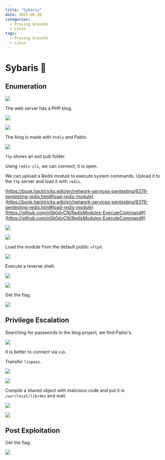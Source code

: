 ```yaml
---
title: "Sybaris"
date: 2025-06-20
categories:
  - Proving Grounds
  - Linux
tags:
  - Proving Grounds
  - Linux
---
```


# Sybaris 🔸
<!-- more -->

## Enumeration

![](../assets/Pasted%20image%2020250330170303.png)

The web server has a PHP blog.

![](../assets/Pasted%20image%2020250330170412.png)

![](../assets/Pasted%20image%2020250330170539.png)

The blog is made with `htmly` and Pablo.

![](../assets/Pasted%20image%2020250330170930.png)

`ftp` shows an exit pub folder.

Using `redis-cli`, we can connect; it is open.

We can upload a Redis module to execute system commands. Upload it to the `ftp` server and load it with `redis`.

[https://book.hacktricks.wiki/en/network-services-pentesting/6379-pentesting-redis.html#load-redis-module](https://book.hacktricks.wiki/en/network-services-pentesting/6379-pentesting-redis.html#load-redis-module)  
[https://github.com/n0b0dyCN/RedisModules-ExecuteCommand#](https://github.com/n0b0dyCN/RedisModules-ExecuteCommand#)

![](../assets/Pasted%20image%2020250330204047.png)

![](../assets/Pasted%20image%2020250330210000.png)

Load the module from the default public `vftpd`.

![](../assets/Pasted%20image%2020250330210034.png)

Execute a reverse shell.

![](../assets/Pasted%20image%2020250330204226.png)

![](../assets/Pasted%20image%2020250330204313.png)

Get the flag.

![](../assets/Pasted%20image%2020250330221230.png)

## Privilege Escalation

Searching for passwords in the blog project, we find Pablo's.

![](../assets/Pasted%20image%2020250330221107.png)

It is better to connect via `ssh`.

Transfer `linpeas`.

![](../assets/Pasted%20image%2020250330222017.png)

![](../assets/Pasted%20image%2020250330222124.png)

Compile a shared object with malicious code and put it in `/usr/local/lib/dev` and wait.

![](../assets/Pasted%20image%2020250330233851.png)

![](../assets/Pasted%20image%2020250330233929.png)

## Post Exploitation

Get the flag.

![](../assets/Pasted%20image%2020250330233942.png)
